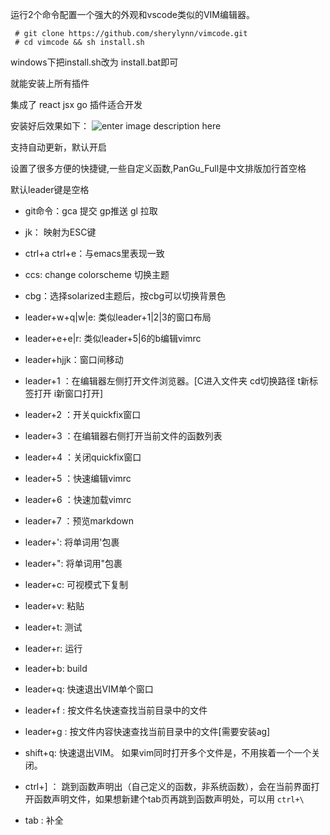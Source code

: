 
运行2个命令配置一个强大的外观和vscode类似的VIM编辑器。  

     # git clone https://github.com/sherylynn/vimcode.git
     # cd vimcode && sh install.sh

windows下把install.sh改为 install.bat即可

 就能安装上所有插件

 集成了 react jsx go 插件适合开发

安装好后效果如下：
![enter image description here](https://github.com/sherylynn/vimcode/raw/master/screenshot.png)

支持自动更新，默认开启

设置了很多方便的快捷键,一些自定义函数,PanGu_Full是中文排版加行首空格

默认leader键是空格

* git命令：gca 提交 gp推送 gl 拉取

* jk： 映射为ESC键

* ctrl+a ctrl+e：与emacs里表现一致

* ccs: change colorscheme 切换主题

* cbg：选择solarized主题后，按cbg可以切换背景色

* leader+w+q|w|e: 类似leader+1|2|3的窗口布局

* leader+e+e|r: 类似leader+5|6的b编辑vimrc

* leader+hjjk：窗口间移动

* leader+1 ：在编辑器左侧打开文件浏览器。[C进入文件夹 cd切换路径 t新标签打开 i新窗口打开]

* leader+2 ：开关quickfix窗口 

* leader+3 ：在编辑器右侧打开当前文件的函数列表

* leader+4 ：关闭quickfix窗口 

* leader+5 ：快速编辑vimrc

* leader+6 ：快速加载vimrc

* leader+7 ：预览markdown

* leader+': 将单词用'包裹

* leader+": 将单词用"包裹

* leader+c: 可视模式下复制

* leader+v: 粘贴

* leader+t: 测试

* leader+r: 运行

* leader+b: build

* leader+q: 快速退出VIM单个窗口

* leader+f : 按文件名快速查找当前目录中的文件

* leader+g : 按文件内容快速查找当前目录中的文件[需要安装ag]

* shift+q: 快速退出VIM。  如果vim同时打开多个文件是，不用挨着一个一个关闭。

* ctrl+] ： 跳到函数声明出（自己定义的函数，非系统函数），会在当前界面打开函数声明文件，如果想新建个tab页再跳到函数声明处，可以用 `ctrl+\`

* tab : 补全



